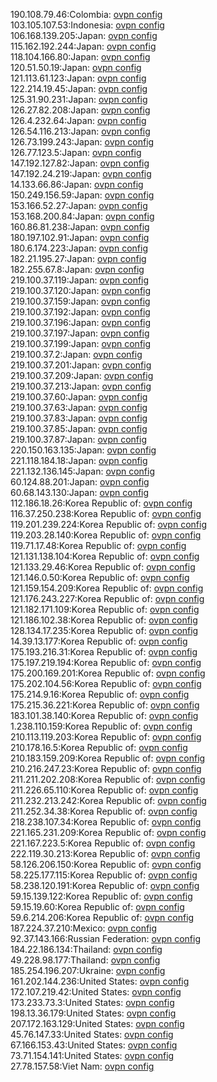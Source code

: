 190.108.79.46:Colombia: [ovpn config](vpn/190_108_79_46.ovpn)  
103.105.107.53:Indonesia: [ovpn config](vpn/103_105_107_53.ovpn)  
106.168.139.205:Japan: [ovpn config](vpn/106_168_139_205.ovpn)  
115.162.192.244:Japan: [ovpn config](vpn/115_162_192_244.ovpn)  
118.104.166.80:Japan: [ovpn config](vpn/118_104_166_80.ovpn)  
120.51.50.19:Japan: [ovpn config](vpn/120_51_50_19.ovpn)  
121.113.61.123:Japan: [ovpn config](vpn/121_113_61_123.ovpn)  
122.214.19.45:Japan: [ovpn config](vpn/122_214_19_45.ovpn)  
125.31.90.231:Japan: [ovpn config](vpn/125_31_90_231.ovpn)  
126.27.82.208:Japan: [ovpn config](vpn/126_27_82_208.ovpn)  
126.4.232.64:Japan: [ovpn config](vpn/126_4_232_64.ovpn)  
126.54.116.213:Japan: [ovpn config](vpn/126_54_116_213.ovpn)  
126.73.199.243:Japan: [ovpn config](vpn/126_73_199_243.ovpn)  
126.77.123.5:Japan: [ovpn config](vpn/126_77_123_5.ovpn)  
147.192.127.82:Japan: [ovpn config](vpn/147_192_127_82.ovpn)  
147.192.24.219:Japan: [ovpn config](vpn/147_192_24_219.ovpn)  
14.133.66.86:Japan: [ovpn config](vpn/14_133_66_86.ovpn)  
150.249.156.59:Japan: [ovpn config](vpn/150_249_156_59.ovpn)  
153.166.52.27:Japan: [ovpn config](vpn/153_166_52_27.ovpn)  
153.168.200.84:Japan: [ovpn config](vpn/153_168_200_84.ovpn)  
160.86.81.238:Japan: [ovpn config](vpn/160_86_81_238.ovpn)  
180.197.102.91:Japan: [ovpn config](vpn/180_197_102_91.ovpn)  
180.6.174.223:Japan: [ovpn config](vpn/180_6_174_223.ovpn)  
182.21.195.27:Japan: [ovpn config](vpn/182_21_195_27.ovpn)  
182.255.67.8:Japan: [ovpn config](vpn/182_255_67_8.ovpn)  
219.100.37.119:Japan: [ovpn config](vpn/219_100_37_119.ovpn)  
219.100.37.120:Japan: [ovpn config](vpn/219_100_37_120.ovpn)  
219.100.37.159:Japan: [ovpn config](vpn/219_100_37_159.ovpn)  
219.100.37.192:Japan: [ovpn config](vpn/219_100_37_192.ovpn)  
219.100.37.196:Japan: [ovpn config](vpn/219_100_37_196.ovpn)  
219.100.37.197:Japan: [ovpn config](vpn/219_100_37_197.ovpn)  
219.100.37.199:Japan: [ovpn config](vpn/219_100_37_199.ovpn)  
219.100.37.2:Japan: [ovpn config](vpn/219_100_37_2.ovpn)  
219.100.37.201:Japan: [ovpn config](vpn/219_100_37_201.ovpn)  
219.100.37.209:Japan: [ovpn config](vpn/219_100_37_209.ovpn)  
219.100.37.213:Japan: [ovpn config](vpn/219_100_37_213.ovpn)  
219.100.37.60:Japan: [ovpn config](vpn/219_100_37_60.ovpn)  
219.100.37.63:Japan: [ovpn config](vpn/219_100_37_63.ovpn)  
219.100.37.83:Japan: [ovpn config](vpn/219_100_37_83.ovpn)  
219.100.37.85:Japan: [ovpn config](vpn/219_100_37_85.ovpn)  
219.100.37.87:Japan: [ovpn config](vpn/219_100_37_87.ovpn)  
220.150.163.135:Japan: [ovpn config](vpn/220_150_163_135.ovpn)  
221.118.184.18:Japan: [ovpn config](vpn/221_118_184_18.ovpn)  
221.132.136.145:Japan: [ovpn config](vpn/221_132_136_145.ovpn)  
60.124.88.201:Japan: [ovpn config](vpn/60_124_88_201.ovpn)  
60.68.143.130:Japan: [ovpn config](vpn/60_68_143_130.ovpn)  
112.186.18.26:Korea Republic of: [ovpn config](vpn/112_186_18_26.ovpn)  
116.37.250.238:Korea Republic of: [ovpn config](vpn/116_37_250_238.ovpn)  
119.201.239.224:Korea Republic of: [ovpn config](vpn/119_201_239_224.ovpn)  
119.203.28.140:Korea Republic of: [ovpn config](vpn/119_203_28_140.ovpn)  
119.71.17.48:Korea Republic of: [ovpn config](vpn/119_71_17_48.ovpn)  
121.131.138.104:Korea Republic of: [ovpn config](vpn/121_131_138_104.ovpn)  
121.133.29.46:Korea Republic of: [ovpn config](vpn/121_133_29_46.ovpn)  
121.146.0.50:Korea Republic of: [ovpn config](vpn/121_146_0_50.ovpn)  
121.159.154.209:Korea Republic of: [ovpn config](vpn/121_159_154_209.ovpn)  
121.176.243.227:Korea Republic of: [ovpn config](vpn/121_176_243_227.ovpn)  
121.182.171.109:Korea Republic of: [ovpn config](vpn/121_182_171_109.ovpn)  
121.186.102.38:Korea Republic of: [ovpn config](vpn/121_186_102_38.ovpn)  
128.134.17.235:Korea Republic of: [ovpn config](vpn/128_134_17_235.ovpn)  
14.39.13.177:Korea Republic of: [ovpn config](vpn/14_39_13_177.ovpn)  
175.193.216.31:Korea Republic of: [ovpn config](vpn/175_193_216_31.ovpn)  
175.197.219.194:Korea Republic of: [ovpn config](vpn/175_197_219_194.ovpn)  
175.200.169.201:Korea Republic of: [ovpn config](vpn/175_200_169_201.ovpn)  
175.202.104.56:Korea Republic of: [ovpn config](vpn/175_202_104_56.ovpn)  
175.214.9.16:Korea Republic of: [ovpn config](vpn/175_214_9_16.ovpn)  
175.215.36.221:Korea Republic of: [ovpn config](vpn/175_215_36_221.ovpn)  
183.101.38.140:Korea Republic of: [ovpn config](vpn/183_101_38_140.ovpn)  
1.238.110.159:Korea Republic of: [ovpn config](vpn/1_238_110_159.ovpn)  
210.113.119.203:Korea Republic of: [ovpn config](vpn/210_113_119_203.ovpn)  
210.178.16.5:Korea Republic of: [ovpn config](vpn/210_178_16_5.ovpn)  
210.183.159.209:Korea Republic of: [ovpn config](vpn/210_183_159_209.ovpn)  
210.216.247.23:Korea Republic of: [ovpn config](vpn/210_216_247_23.ovpn)  
211.211.202.208:Korea Republic of: [ovpn config](vpn/211_211_202_208.ovpn)  
211.226.65.110:Korea Republic of: [ovpn config](vpn/211_226_65_110.ovpn)  
211.232.213.242:Korea Republic of: [ovpn config](vpn/211_232_213_242.ovpn)  
211.252.34.38:Korea Republic of: [ovpn config](vpn/211_252_34_38.ovpn)  
218.238.107.34:Korea Republic of: [ovpn config](vpn/218_238_107_34.ovpn)  
221.165.231.209:Korea Republic of: [ovpn config](vpn/221_165_231_209.ovpn)  
221.167.223.5:Korea Republic of: [ovpn config](vpn/221_167_223_5.ovpn)  
222.119.30.213:Korea Republic of: [ovpn config](vpn/222_119_30_213.ovpn)  
58.126.206.150:Korea Republic of: [ovpn config](vpn/58_126_206_150.ovpn)  
58.225.177.115:Korea Republic of: [ovpn config](vpn/58_225_177_115.ovpn)  
58.238.120.191:Korea Republic of: [ovpn config](vpn/58_238_120_191.ovpn)  
59.15.139.122:Korea Republic of: [ovpn config](vpn/59_15_139_122.ovpn)  
59.15.19.60:Korea Republic of: [ovpn config](vpn/59_15_19_60.ovpn)  
59.6.214.206:Korea Republic of: [ovpn config](vpn/59_6_214_206.ovpn)  
187.224.37.210:Mexico: [ovpn config](vpn/187_224_37_210.ovpn)  
92.37.143.166:Russian Federation: [ovpn config](vpn/92_37_143_166.ovpn)  
184.22.186.134:Thailand: [ovpn config](vpn/184_22_186_134.ovpn)  
49.228.98.177:Thailand: [ovpn config](vpn/49_228_98_177.ovpn)  
185.254.196.207:Ukraine: [ovpn config](vpn/185_254_196_207.ovpn)  
161.202.144.236:United States: [ovpn config](vpn/161_202_144_236.ovpn)  
172.107.219.42:United States: [ovpn config](vpn/172_107_219_42.ovpn)  
173.233.73.3:United States: [ovpn config](vpn/173_233_73_3.ovpn)  
198.13.36.179:United States: [ovpn config](vpn/198_13_36_179.ovpn)  
207.172.163.129:United States: [ovpn config](vpn/207_172_163_129.ovpn)  
45.76.147.33:United States: [ovpn config](vpn/45_76_147_33.ovpn)  
67.166.153.43:United States: [ovpn config](vpn/67_166_153_43.ovpn)  
73.71.154.141:United States: [ovpn config](vpn/73_71_154_141.ovpn)  
27.78.157.58:Viet Nam: [ovpn config](vpn/27_78_157_58.ovpn)  
